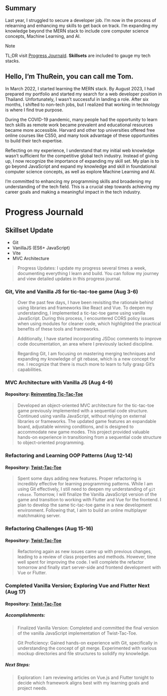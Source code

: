 
## Summary
Last year, I struggled to secure a developer job. I’m now in the process of relearning and enhancing my skills to get back on track. I’m expanding my knowledge beyond the MERN stack to include core computer science concepts, Machine Learning, and AI.

> [!NOTE]
> TL;DR 
visit [Progress Journald](#progress-journald). **Skillsets** are included to gauge my tech stacks.

## Hello, I’m ThuRein, you can call me Tom.

In March 2022, I started learning the MERN stack. By August 2023, I had prepared my portfolio and started my search for a web developer position in Thailand. Unfortunately, I wasn’t successful in landing a role. After six months, I shifted to non-tech jobs, but I realized that working in technology is where I find true purpose.

During the COVID-19 pandemic, many people had the opportunity to learn tech skills as remote work became prevalent and educational resources became more accessible. Harvard and other top universities offered free online courses like CS50, and many took advantage of these opportunities to build their tech expertise.

Reflecting on my experience, I understand that my initial web knowledge wasn’t sufficient for the competitive global tech industry. Instead of giving up, I now recognize the importance of expanding my skill set. My plan is to go beyond JavaScript and expand my knowledge and skill in foundational computer science concepts, as well as explore Machine Learning and AI.

I’m committed to enhancing my programming skills and broadening my understanding of the tech field. This is a crucial step towards achieving my career goals and making a meaningful impact in the tech industry.

# Progress Journald
## Skillset Update
- Git
- VanillaJS (ES6+ JavaScript)
- Vite
- MVC Architecture

> Progress Updates: I update my progress several times a week, documenting everything I learn and build. You can follow my journey and view detailed updates in this progress journal.

### Git, Vite and Vanilla JS for tic-tac-toe game (Aug 3-6)

> Over the past few days, I have been revisiting the rationale behind using libraries and frameworks like React and Vue. To deepen my understanding, I implemented a tic-tac-toe game using vanilla JavaScript. During this process, I encountered CORS policy issues when using modules for cleaner code, which highlighted the practical benefits of these tools and frameworks.

> Additionally, I have started incorporating JSDoc comments to improve code documentation, an area where I previously lacked discipline.

> Regarding Git, I am focusing on mastering merging techniques and expanding my knowledge of git rebase, which is a new concept for me. I recognize that there is much more to learn to fully grasp Git’s capabilities.

### MVC Architecture with Vanilla JS (Aug 4-9)
#### Repository: [Reinventing Tic-Tac-Toe](https://github.com/thureindev/twist-tac-toe/)

> Developed an object-oriented MVC architecture for the tic-tac-toe game previously implemented with a sequential code structure. Continued using vanilla JavaScript, without relying on external libraries or frameworks. The updated game features an expandable board, adjustable winning conditions, and is designed to accommodate new game modes. This project provided valuable hands-on experience in transitioning from a sequential code structure to object-oriented programming.

### Refactoring and Learning OOP Patterns (Aug 12-14)
#### Repository: [Twist-Tac-Toe](https://github.com/thureindev/twist-tac-toe/tree/main/app-vanilla-js)

> Spent some days adding new features. Proper refactoring is incredibly effective for learning programming patterns. While I am using Git effectively, I still need to deepen my understanding of `git rebase`. Tomorrow, I will finalize the Vanilla JavaScript version of the game and transition to working with Flutter and Vue for the frontend. I plan to develop the same tic-tac-toe game in a new development environment. Following that, I aim to build an online multiplayer matchmaking server. 

### Refactoring Challenges (Aug 15-16)
#### Repository: [Twist-Tac-Toe](https://github.com/thureindev/twist-tac-toe/tree/main/app-vanilla-js)

> Refactoring again as new issues came up with previous changes, leading to a review of class properties and methods. However, time well spent for improving the code. I will complete the refactor tomorrow and finally start server-side and frontend development with Vue or Flutter.

### Completed Vanilla Version; Exploring Vue and Flutter Next (Aug 17)
#### Repository: [Twist-Tac-Toe](https://github.com/thureindev/twist-tac-toe/tree/main/app-vanilla-js/)
##### Accomplishments:
> Finalized Vanilla Version: Completed and committed the final version of the vanilla JavaScript implementation of Twist-Tac-Toe.

> Git Proficiency: Gained hands-on experience with Git, specifically in understanding the concept of git merge. Experimented with various mockup directories and file structures to solidify my knowledge.

##### Next Steps:
> Exploration: I am reviewing articles on Vue.js and Flutter tonight to decide which framework aligns best with my learning goals and project needs.

